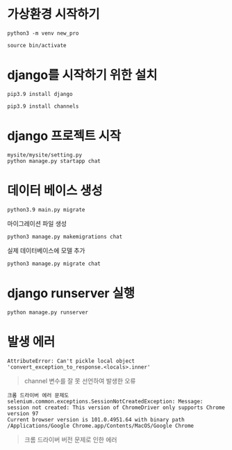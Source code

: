 # 가상환경 시작하기 
```
python3 -m venv new_pro
```
```
source bin/activate
```

# django를 시작하기 위한 설치
```
pip3.9 install django
```
```
pip3.9 install channels
```

# django 프로젝트 시작
```
mysite/mysite/setting.py  
python manage.py startapp chat
```

# 데이터 베이스 생성 
```
python3.9 main.py migrate
```

마이그레이션 파일 생성
```
python3 manage.py makemigrations chat
```

실제 데이터베이스에 모델 추가
``` 
python3 manage.py migrate chat
```


# django runserver 실행
```
python manage.py runserver
```
# 발생 에러 
```
AttributeError: Can't pickle local object 'convert_exception_to_response.<locals>.inner'
```
> channel 변수를 잘 못 선언하여 발생한 오류 

```
크롬 드라이버 에러 문제도 
selenium.common.exceptions.SessionNotCreatedException: Message: session not created: This version of ChromeDriver only supports Chrome version 97
Current browser version is 101.0.4951.64 with binary path /Applications/Google Chrome.app/Contents/MacOS/Google Chrome
```
> 크롬 드라이버 버전 문제로 인한 에러 
